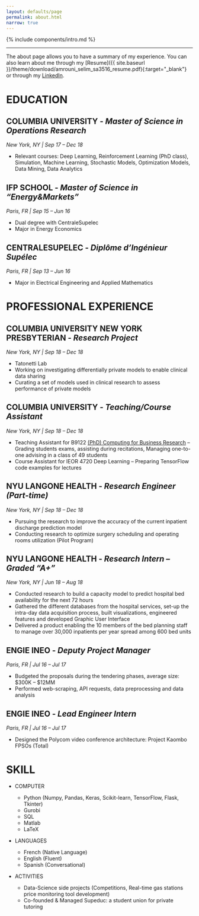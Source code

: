 ```yaml
---
layout: defaults/page
permalink: about.html
narrow: true
---
```


{% include components/intro.md %}

<hr />

The about page allows you to have a summary of my experience. You can also learn about me through my [Resume]({{ site.baseurl }}/theme/download/amrouni_selim_sa3516_resume.pdf){:target="_blank"} or through my [LinkedIn](https://www.linkedin.com/in/selimamrouni/).

# EDUCATION

## COLUMBIA UNIVERSITY - <i> Master of Science in Operations Research</i>
<i>New York, NY | Sep 17 – Dec 18</i>
- Relevant courses: Deep Learning, Reinforcement Learning (PhD class), Simulation, Machine
Learning, Stochastic Models, Optimization Models, Data Mining, Data Analytics

## IFP SCHOOL - <i> Master of Science in “Energy&Markets”</i>
<i>Paris, FR | Sep 15 – Jun 16</i>
- Dual degree with CentraleSupelec
- Major in Energy Economics


## CENTRALESUPELEC - <i> Diplôme d’Ingénieur Supélec</i>
<i>Paris, FR | Sep 13 – Jun 16</i>
- Major in Electrical Engineering and Applied Mathematics


# PROFESSIONAL EXPERIENCE

## COLUMBIA UNIVERSITY NEW YORK PRESBYTERIAN - <i> Research Project</i>
<i>New York, NY | Sep 18 – Dec 18</i>
- Tatonetti Lab
- Working on investigating differentially private models to enable clinical data sharing
- Curating a set of models used in clinical research to assess performance of private models

## COLUMBIA UNIVERSITY - <i> Teaching/Course Assistant</i>
<i>New York, NY | Sep 18 – Dec 18</i>
- Teaching Assistant for B9122 [(PhD) Computing for Business Research](https://www8.gsb.columbia.edu/courses/phd/2018/fall/b9122-001) – Grading students exams, assisting during recitations, Managing one-to-one advising in a class of 49 students
- Course Assistant for IEOR 4720 Deep Learning – Preparing TensorFlow code examples for lectures

## NYU LANGONE HEALTH - <i> Research Engineer (Part-time)</i>
<i>New York, NY | Sep 18 – Dec 18</i>
- Pursuing the research to improve the accuracy of the current inpatient discharge prediction model
- Conducting research to optimize surgery scheduling and operating rooms utilization (Pilot Program)

## NYU LANGONE HEALTH - <i> Research Intern – Graded “A+”</i>
<i>New York, NY | Jun 18 – Aug 18</i>
- Conducted research to build a capacity model to predict hospital bed availability for the next 72 hours
- Gathered the different databases from the hospital services, set-up the intra-day data acquisition process, built visualizations, engineered features and developed Graphic User Interface
- Delivered a product enabling the 10 members of the bed planning staff to manage over 30,000 inpatients per year spread among 600 bed units

## ENGIE INEO - <i> Deputy Project Manager</i>
<i>Paris, FR | Jul 16 – Jul 17</i>
- Budgeted the proposals during the tendering phases, average size: $300K – $12MM
- Performed web-scraping, API requests, data preprocessing and data analysis

## ENGIE INEO - <i> Lead Engineer Intern</i>
<i>Paris, FR | Jul 16 – Jul 17</i>
- Designed the Polycom video conference architecture: Project Kaombo FPSOs (Total)

# SKILL

* COMPUTER
	* Python (Numpy, Pandas, Keras, Scikit-learn, TensorFlow, Flask, Tkinter)
	* Gurobi
	* SQL
	* Matlab
	* LaTeX

* LANGUAGES
	* French (Native Language)
	* English (Fluent)
	* Spanish (Conversational)

* ACTIVITIES
	* Data-Science side projects (Competitions, Real-time gas stations price monitoring tool development)
	* Co-founded & Managed Supeduc: a student union for private tutoring
